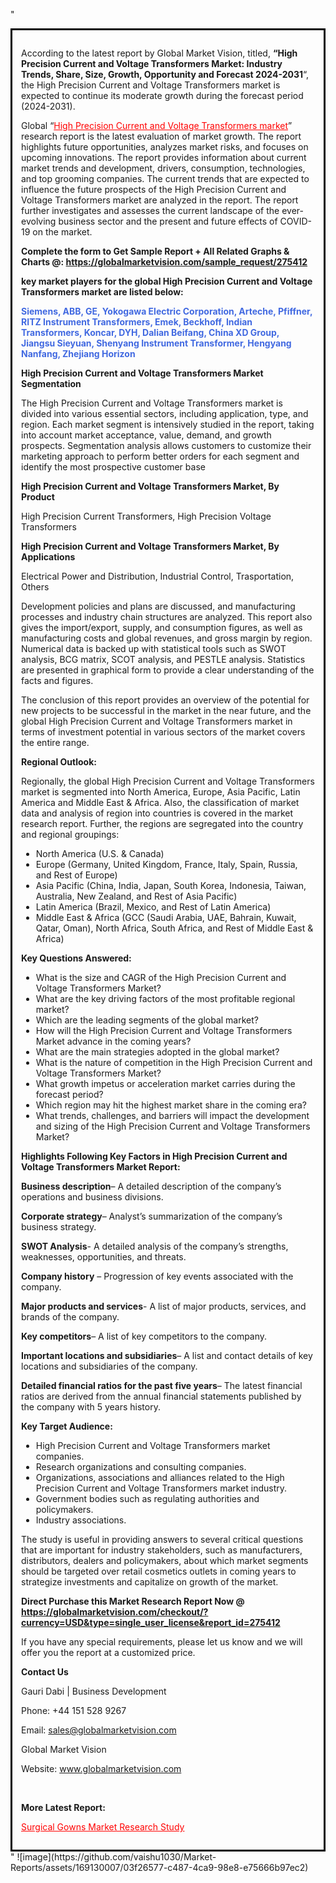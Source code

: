 "<div style='border: 3px solid black; padding: 1em;'>

According to the latest report by Global Market Vision, titled, <strong>“High Precision Current and Voltage Transformers Market: Industry Trends, Share, Size, Growth, Opportunity and Forecast 2024-2031</strong>“, the High Precision Current and Voltage Transformers market is expected to continue its moderate growth during the forecast period (2024-2031).

Global “<a style='color: #ff0000;' href='https://globalmarketvision.com/reports/global-high-precision-current-and-voltage-transformers-market/275412'>High Precision Current and Voltage Transformers market</a>” research report is the latest evaluation of market growth. The report highlights future opportunities, analyzes market risks, and focuses on upcoming innovations. The report provides information about current market trends and development, drivers, consumption, technologies, and top grooming companies. The current trends that are expected to influence the future prospects of the High Precision Current and Voltage Transformers market are analyzed in the report. The report further investigates and assesses the current landscape of the ever-evolving business sector and the present and future effects of COVID-19 on the market.

<strong>Complete the form to Get Sample Report + All Related Graphs &amp; Charts @: <a style='color: #ff0000;' href='https://globalmarketvision.com/sample_request/275412?utm_source=linkedinPulse&utm_medium=SN&utm_campaign=SN'><strong>https://globalmarketvision.com/sample_request/275412</strong></a></strong>

<strong>key market players for the global High Precision Current and Voltage Transformers market are listed below:</strong>

<strong style='color: #4169e1;'>Siemens, ABB, GE, Yokogawa Electric Corporation, Arteche, Pfiffner, RITZ Instrument Transformers, Emek, Beckhoff, Indian Transformers, Koncar, DYH, Dalian Beifang, China XD Group, Jiangsu Sieyuan, Shenyang Instrument Transformer, Hengyang Nanfang, Zhejiang Horizon</strong>

<strong>High Precision Current and Voltage Transformers Market Segmentation</strong>

The High Precision Current and Voltage Transformers market is divided into various essential sectors, including application, type, and region. Each market segment is intensively studied in the report, taking into account market acceptance, value, demand, and growth prospects. Segmentation analysis allows customers to customize their marketing approach to perform better orders for each segment and identify the most prospective customer base

<strong>High Precision Current and Voltage Transformers Market, By Product</strong>

High Precision Current Transformers, High Precision Voltage Transformers

<strong>High Precision Current and Voltage Transformers Market, By Applications</strong>

Electrical Power and Distribution, Industrial Control, Trasportation, Others

Development policies and plans are discussed, and manufacturing processes and industry chain structures are analyzed. This report also gives the import/export, supply, and consumption figures, as well as manufacturing costs and global revenues, and gross margin by region. Numerical data is backed up with statistical tools such as SWOT analysis, BCG matrix, SCOT analysis, and PESTLE analysis. Statistics are presented in graphical form to provide a clear understanding of the facts and figures.

The conclusion of this report provides an overview of the potential for new projects to be successful in the market in the near future, and the global High Precision Current and Voltage Transformers market in terms of investment potential in various sectors of the market covers the entire range.

<strong>Regional Outlook:</strong>

Regionally, the global High Precision Current and Voltage Transformers market is segmented into North America, Europe, Asia Pacific, Latin America and Middle East &amp; Africa. Also, the classification of market data and analysis of region into countries is covered in the market research report. Further, the regions are segregated into the country and regional groupings:
<ul>
  <li>North America (U.S. &amp; Canada)</li>
  <li>Europe (Germany, United Kingdom, France, Italy, Spain, Russia, and Rest of Europe)</li>
  <li>Asia Pacific (China, India, Japan, South Korea, Indonesia, Taiwan, Australia, New Zealand, and Rest of Asia Pacific)</li>
  <li>Latin America (Brazil, Mexico, and Rest of Latin America)</li>
  <li>Middle East &amp; Africa (GCC (Saudi Arabia, UAE, Bahrain, Kuwait, Qatar, Oman), North Africa, South Africa, and Rest of Middle East &amp; Africa)</li>
</ul>
<strong>Key Questions Answered:</strong>
<ul>
  <li>What is the size and CAGR of the High Precision Current and Voltage Transformers Market?</li>
  <li>What are the key driving factors of the most profitable regional market?</li>
  <li>Which are the leading segments of the global market?</li>
  <li>How will the High Precision Current and Voltage Transformers Market advance in the coming years?</li>
  <li>What are the main strategies adopted in the global market?</li>
  <li>What is the nature of competition in the High Precision Current and Voltage Transformers Market?</li>
  <li>What growth impetus or acceleration market carries during the forecast period?</li>
  <li>Which region may hit the highest market share in the coming era?</li>
  <li>What trends, challenges, and barriers will impact the development and sizing of the High Precision Current and Voltage Transformers Market?</li>
</ul>
<strong>Highlights Following Key Factors in High Precision Current and Voltage Transformers Market Report:</strong>

<strong>Business description</strong>– A detailed description of the company’s operations and business divisions.

<strong>Corporate strategy</strong>– Analyst’s summarization of the company’s business strategy.

<strong>SWOT Analysis</strong>- A detailed analysis of the company’s strengths, weaknesses, opportunities, and threats.

<strong>Company history</strong> – Progression of key events associated with the company.

<strong>Major products and services</strong>- A list of major products, services, and brands of the company.

<strong>Key competitors</strong>– A list of key competitors to the company.

<strong>Important locations and subsidiaries</strong>– A list and contact details of key locations and subsidiaries of the company.

<strong>Detailed financial ratios for the past five years</strong>– The latest financial ratios are derived from the annual financial statements published by the company with 5 years history.

<strong>Key Target Audience:</strong>
<ul>
  <li>High Precision Current and Voltage Transformers market companies.</li>
  <li>Research organizations and consulting companies.</li>
  <li>Organizations, associations and alliances related to the High Precision Current and Voltage Transformers market industry.</li>
  <li>Government bodies such as regulating authorities and policymakers.</li>
  <li>Industry associations.</li>
</ul>
The study is useful in providing answers to several critical questions that are important for industry stakeholders, such as manufacturers, distributors, dealers and policymakers, about which market segments should be targeted over retail cosmetics outlets in coming years to strategize investments and capitalize on growth of the market.

<strong>Direct Purchase this Market Research Report Now @ </strong><strong><a style='color: #ff0000;' href='https://globalmarketvision.com/checkout/?currency=USD&type=single_user_license&report_id=275412?utm_source=linkedinPulse&utm_medium=SN&utm_campaign=SN'><strong>https://globalmarketvision.com/checkout/?currency=USD&type=single_user_license&report_id=275412</strong></a></strong>

If you have any special requirements, please let us know and we will offer you the report at a customized price.
<p id='ember58' class='ember-view reader-content-blocks__paragraph'><strong>Contact Us</strong></p>
<p id='ember59' class='ember-view reader-content-blocks__paragraph'>Gauri Dabi | Business Development</p>
<p id='ember60' class='ember-view reader-content-blocks__paragraph'>Phone: +44 151 528 9267</p>
Email: <a href='mailto:sales@globalmarketvision.com'>sales@globalmarketvision.com</a>

Global Market Vision

Website: <a href='http://www.globalmarketvision.com'>www.globalmarketvision.com</a>

&nbsp;

<strong>More Latest Report:</strong>

<a style='color: #ff0000;' href='https://medium.com/@rucharoy818/surgical-gowns-market-research-study-1572f0c5cbc6'>Surgical Gowns Market Research Study</a>

</div>"
![image](https://github.com/vaishu1030/Market-Reports/assets/169130007/03f26577-c487-4ca9-98e8-e75666b97ec2)
